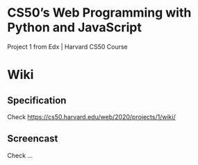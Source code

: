 # CS50’s Web Programming with Python and JavaScript
Project 1 from Edx | Harvard CS50 Course 

# Wiki

## Specification

Check https://cs50.harvard.edu/web/2020/projects/1/wiki/

## Screencast 

Check ...

